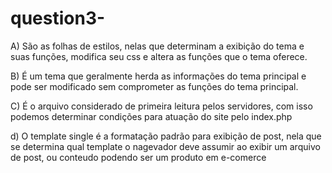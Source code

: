 # question3-

A) São as folhas de estilos, nelas que determinam a exibição do tema e suas funções, modifica seu css e altera as funções que o tema oferece. 

B) É um tema que geralmente herda as informações do tema principal e pode ser modificado sem comprometer as funções do tema principal. 

C) É o arquivo considerado de primeira leitura pelos servidores, com isso podemos determinar condições para atuação do site pelo index.php

d) O template single é a formatação padrão para exibição de post, nela que se determina qual template o nagevador deve assumir ao exibir um arquivo de post, ou conteudo podendo ser um produto em e-comerce
